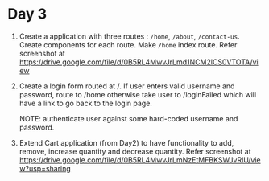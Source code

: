 # Day 3
1. Create a application with three routes : `/home`, `/about`, `/contact-us`. Create components for each route. Make `/home` index route. 
    Refer screenshot at https://drive.google.com/file/d/0B5RL4MwvJrLmd1NCM2lCS0VTOTA/view 

2. Create a login form routed at /. If user enters valid username and password, route to /home otherwise take user to /loginFailed which will have a link to go back to the login page.  

    NOTE: authenticate user against some  hard-coded username and password. 

3. Extend Cart application (from Day2) to have functionality to add, remove, increase quantity and decrease quantity. 
  Refer screenshot at https://drive.google.com/file/d/0B5RL4MwvJrLmNzEtMFBKSWJvRlU/view?usp=sharing
  
    
